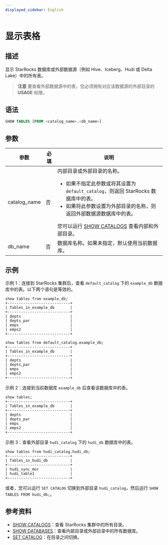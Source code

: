 ```yaml
---
displayed_sidebar: English
---
```


# 显示表格

## 描述

显示 StarRocks 数据库或外部数据源（例如 Hive、Iceberg、Hudi 或 Delta Lake）中的所有表。

> **注意**
> 要查看外部数据源中的表，您必须拥有对应该数据源的外部目录的 **USAGE** 权限。

## 语法

```sql
SHOW TABLES [FROM <catalog_name>.<db_name>]
```

## 参数

|参数|必填|说明|
|---|---|---|
|catalog_name|否|内部目录或外部目录的名称。<ul><li>如果不指定此参数或将其设置为 `default_catalog`，则返回 StarRocks 数据库中的表。</li><li>如果将此参数设置为外部目录的名称，则返回外部数据源数据库中的表。</li></ul> 您可以运行 [SHOW CATALOGS](SHOW_CATALOGS.md) 查看内部和外部目录。|
|db_name|否|数据库名称。如果未指定，默认使用当前数据库。|

## 示例

示例 1：连接到 StarRocks 集群后，查看 `default_catalog` 下的 `example_db` 数据库中的表。以下两个语句是等效的。

```plain
show tables from example_db;
+----------------------------+
| Tables_in_example_db       |
+----------------------------+
| depts                      |
| depts_par                  |
| emps                       |
| emps2                      |
+----------------------------+

show tables from default_catalog.example_db;
+----------------------------+
| Tables_in_example_db       |
+----------------------------+
| depts                      |
| depts_par                  |
| emps                       |
| emps2                      |
+----------------------------+
```

示例 2：连接到当前数据库 `example_db` 后查看该数据库中的表。

```plain
show tables;
+----------------------------+
| Tables_in_example_db       |
+----------------------------+
| depts                      |
| depts_par                  |
| emps                       |
| emps2                      |
+----------------------------+
```

示例 3：查看外部目录 `hudi_catalog` 下的 `hudi_db` 数据库中的表。

```plain
show tables from hudi_catalog.hudi_db;
+----------------------------+
| Tables_in_hudi_db          |
+----------------------------+
| hudi_sync_mor              |
| hudi_table1                |
+----------------------------+
```

或者，您可以运行 `SET CATALOG` 切换到外部目录 `hudi_catalog`，然后运行 `SHOW TABLES FROM hudi_db;`。

## 参考资料

- [SHOW CATALOGS](SHOW_CATALOGS.md)：查看 StarRocks 集群中的所有目录。
- [SHOW DATABASES](SHOW_DATABASES.md)：查看内部目录或外部目录中的所有数据库。
- [SET CATALOG](../data-definition/SET_CATALOG.md)：在目录之间切换。